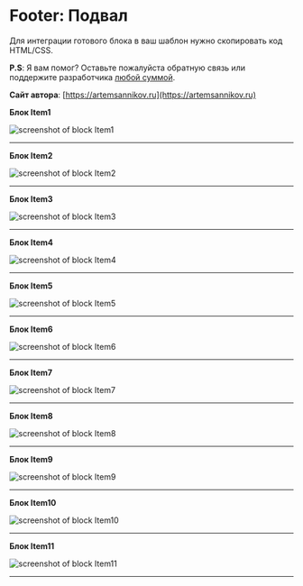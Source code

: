 Footer: Подвал
=====================

Для интеграции готового блока в ваш шаблон нужно скопировать код HTML/CSS.

**P.S**: Я вам помог? Оставьте пожалуйста обратную связь или поддержите разработчика [любой суммой](https://money.yandex.ru/to/41001366550213).

**Сайт автора**: [https://artemsannikov.ru](https://artemsannikov.ru)

**Блок Item1**

![screenshot of block Item1](https://user-images.githubusercontent.com/31792522/69032146-9fc3b300-09fd-11ea-92bc-dd435659645a.jpg)

<hr>

**Блок Item2**

![screenshot of block Item2](https://user-images.githubusercontent.com/31792522/69032321-02b54a00-09fe-11ea-8ee2-96652a74740f.jpg)

<hr>

**Блок Item3**

![screenshot of block Item3](https://user-images.githubusercontent.com/31792522/69032337-0ba61b80-09fe-11ea-8e30-de397cc2c9b3.jpg)

<hr>

**Блок Item4**

![screenshot of block Item4](https://user-images.githubusercontent.com/31792522/69032357-1496ed00-09fe-11ea-8573-93a27468f743.jpg)

<hr>

**Блок Item5**

![screenshot of block Item5](https://user-images.githubusercontent.com/31792522/69033284-8112eb80-0a00-11ea-86b4-71b17e6a5b61.jpg)

<hr>

**Блок Item6**

![screenshot of block Item6](https://user-images.githubusercontent.com/31792522/69033299-8839f980-0a00-11ea-9487-9527512cbabf.jpg)

<hr>

**Блок Item7**

![screenshot of block Item7](https://user-images.githubusercontent.com/31792522/69033319-8f610780-0a00-11ea-9cac-2035d3107525.jpg)

<hr>

**Блок Item8**

![screenshot of block Item8](https://user-images.githubusercontent.com/31792522/69043922-c988d400-0a15-11ea-90a7-a45d1e5ce7d5.jpg)

<hr>

**Блок Item9**

![screenshot of block Item9](https://user-images.githubusercontent.com/31792522/69044720-3cdf1580-0a17-11ea-95c5-25ca1e4704ce.jpg)

<hr>

**Блок Item10**

![screenshot of block Item10](https://user-images.githubusercontent.com/31792522/69045835-80d31a00-0a19-11ea-832b-2b33a30292c9.jpg)

<hr>

**Блок Item11**

![screenshot of block Item11](https://user-images.githubusercontent.com/31792522/69046593-28048100-0a1b-11ea-8dee-d5476febb79d.jpg)

<hr>
